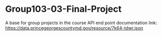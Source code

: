 # Group103-03-Final-Project
A base for group projects in the course
API end point documentation link: https://data.princegeorgescountymd.gov/resource/7k64-tdwr.json
